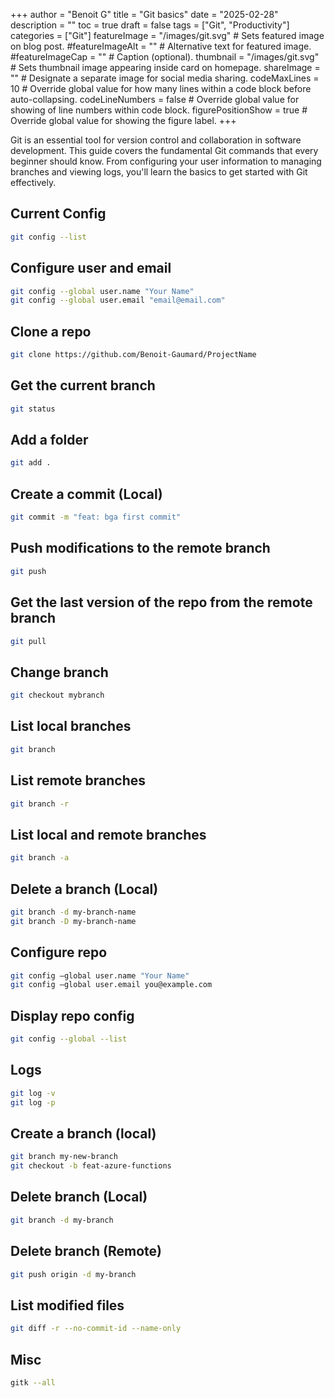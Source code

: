 +++
author = "Benoit G"
title = "Git basics"
date = "2025-02-28"
description = ""
toc = true
draft = false
tags = ["Git", "Productivity"]
categories = ["Git"]
featureImage = "/images/git.svg" # Sets featured image on blog post.
#featureImageAlt = "" # Alternative text for featured image.
#featureImageCap = "" # Caption (optional).
thumbnail = "/images/git.svg" # Sets thumbnail image appearing inside card on homepage.
shareImage = "" # Designate a separate image for social media sharing.
codeMaxLines = 10 # Override global value for how many lines within a code block before auto-collapsing.
codeLineNumbers = false # Override global value for showing of line numbers within code block.
figurePositionShow = true # Override global value for showing the figure label.
+++

Git is an essential tool for version control and collaboration in software development. This guide covers the fundamental Git commands that every beginner should know. From configuring your user information to managing branches and viewing logs, you'll learn the basics to get started with Git effectively.
<!--more-->

Current Config
---

```Bash
git config --list
```

Configure user and email
---

```Bash
git config --global user.name "Your Name"
git config --global user.email "email@email.com"
```

Clone a repo
---

```Bash
git clone https://github.com/Benoit-Gaumard/ProjectName
```

Get the current branch
---

```Bash
git status
```

Add a folder
---

```Bash
git add .
```

Create a commit (Local)
---

```Bash
git commit -m "feat: bga first commit"
```

Push modifications to the remote branch
---

```Bash
git push
```

Get the last version of the repo from the remote branch
---

```Bash
git pull
```

Change branch
---

```Bash
git checkout mybranch
```

List local branches
---

```Bash
git branch
```

List remote branches
---

```Bash
git branch -r
```

List local and remote branches
---

```Bash
git branch -a
```

Delete a branch (Local)
---

```Bash
git branch -d my-branch-name
git branch -D my-branch-name
```

Configure repo
---

```Bash
git config –global user.name "Your Name"
git config –global user.email you@example.com
```

Display repo config
---

```Bash
git config --global --list
```

Logs
---

```Bash
git log -v
git log -p
```

Create a branch (local)
---

```Bash
git branch my-new-branch
git checkout -b feat-azure-functions
```

Delete branch (Local)
---

```Bash
git branch -d my-branch
```

Delete branch (Remote)
---

```Bash
git push origin -d my-branch
```

List modified files
---

```Bash
git diff -r --no-commit-id --name-only
```

Misc
---

```Bash
gitk --all
```